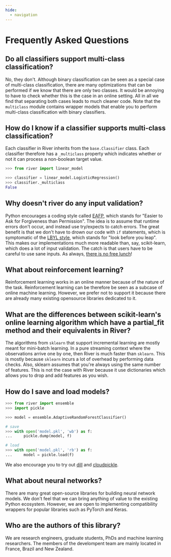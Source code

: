 ```yaml
---
hide:
  - navigation
---
```


# Frequently Asked Questions

## Do all classifiers support multi-class classification?

No, they don't. Although binary classification can be seen as a special case of multi-class classification, there are many optimizations that can be performed if we know that there are only two classes. It would be annoying to have to check whether this is the case in an online setting. All in all we find that separating both cases leads to much cleaner code. Note that the `multiclass` module contains wrapper models that enable you to perform multi-class classification with binary classifiers.

## How do I know if a classifier supports multi-class classification?

Each classifier in River inherits from the `base.Classifier` class. Each classifier therefore has a `_multiclass` property which indicates whether or not it can process a non-boolean target value.

```python
>>> from river import linear_model

>>> classifier = linear_model.LogisticRegression()
>>> classifier._multiclass
False
```

## Why doesn't river do any input validation?

Python encourages a coding style called [EAFP](https://docs.python.org/2/glossary.html?highlight=EAFP#term-eafp), which stands for "Easier to Ask for Forgiveness than Permission". The idea is to assume that runtime errors don't occur, and instead use try/expects to catch errors. The great benefit is that we don't have to drown our code with `if` statements, which is symptomatic of the [LBYL style](https://docs.python.org/2/glossary.html?highlight=EAFP#term-lbyl), which stands for "look before you leap". This makes our implementations much more readable than, say, scikit-learn, which does a lot of input validation. The catch is that users have to be careful to use sane inputs. As always, [there is no free lunch](https://www.wikiwand.com/en/No_free_lunch_theorem)!

## What about reinforcement learning?

Reinforcement learning works in an online manner because of the nature of the task. Reinforcement learning can be therefore be seen as a subcase of online machine learning. However, we prefer not to support it because there are already many existing opensource libraries dedicated to it.

## What are the differences between scikit-learn's online learning algorithm which have a partial_fit method and their equivalents in River?

The algorithms from `sklearn` that support incremental learning are mostly meant for mini-batch learning. In a pure streaming context where the observations arrive one by one, then River is much faster than `sklearn`. This is mostly because `sklearn` incurs a lot of overhead by performing data checks. Also, sklearn assumes that you're always using the same number of features. This is not the case with River because it use dictionaries which allows you to drop and add features as you wish.

## How do I save and load models?

```python
>>> from river import ensemble
>>> import pickle

>>> model = ensemble.AdaptiveRandomForestClassifier()

# save
>>> with open('model.pkl', 'wb') as f:
...     pickle.dump(model, f)

# load
>>> with open('model.pkl', 'rb') as f:
...     model = pickle.load(f)
```

We also encourage you to try out [dill](https://dill.readthedocs.io/en/latest/dill.html) and [cloudpickle](https://github.com/cloudpipe/cloudpickle).

## What about neural networks?

There are many great open-source libraries for building neural network models. We don't feel that we can bring anything of value to the existing Python ecosystem. However, we are open to implementing compatibility wrappers for popular libraries such as PyTorch and Keras.

## Who are the authors of this library?

We are research engineers, graduate students, PhDs and machine learning researchers. The members of the develompent team are mainly located in France, Brazil and New Zealand.
